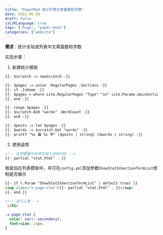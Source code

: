 ```yaml
---
title: "PaperMod 统计列表文章篇数和字数"
date: 2022-06-10
draft: false
isCJKLanguage: true
tags: ["hugo", "paper-modx"]
categories: ["website"]
---
```


**需求**：统计全站或列表中文章篇数和字数

实现步骤：

1. 新建统计模板
```html { title="./layouts/partials/stat.html" }
{{- $scratch := newScratch -}}

{{- $pages := union .RegularPages .Sections -}}
{{- if .IsHome -}}
{{- $pages = where site.RegularPages "Type" "in" site.Params.mainSections -}}
{{- end -}}

{{- range $pages -}}
{{- $scratch.Add "words" .WordCount -}}
{{- end -}}

{{- $posts := len $pages -}}
{{- $words := $scratch.Get "words" -}}
{{- printf "%s 篇 %s 字" ($posts | string) ($words | string) -}}
```

2. 使用姿势
```html
<!-- 在想要展示的地方加入这段代码 -->
{{- partial "stat.html" . }}
```

我是加在列表模板中，并可在`config.yml`添加参数`ShowStatInSectionTermList`控制是否展示
```html { title="./layouts/_default/list.html" linenostart=22 }
{{- if (.Param "ShowStatInSectionTermList" | default true) }}
<sup class="x-page-stat">{{- partial "stat.html" . }}</sup>
{{- end }}

<!-- 这行上面 -->
 </h1>
```

```css { title="./assets/css/extended/custom.css" }
.x-page-stat {
  color: var(--secondary);
  font-size: 14px;
}
```
